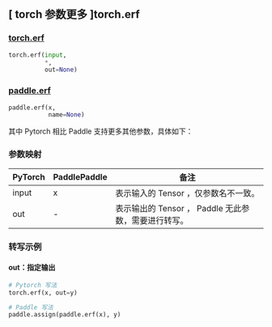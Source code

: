 ## [ torch 参数更多 ]torch.erf
### [torch.erf](https://pytorch.org/docs/1.13/generated/torch.erf.html?highlight=torch+erf#torch.erf)

```python
torch.erf(input,
          *,
          out=None)
```

### [paddle.erf](https://www.paddlepaddle.org.cn/documentation/docs/zh/api/paddle/erf_cn.html#erf)

```python
paddle.erf(x,
           name=None)
```

其中 Pytorch 相比 Paddle 支持更多其他参数，具体如下：
### 参数映射
| PyTorch       | PaddlePaddle | 备注                                                   |
| ------------- | ------------ | ------------------------------------------------------ |
|  input  |  x  | 表示输入的 Tensor ，仅参数名不一致。  |
|  out  | -  | 表示输出的 Tensor ， Paddle 无此参数，需要进行转写。    |

### 转写示例
#### out：指定输出
```python
# Pytorch 写法
torch.erf(x, out=y)

# Paddle 写法
paddle.assign(paddle.erf(x), y)
```

